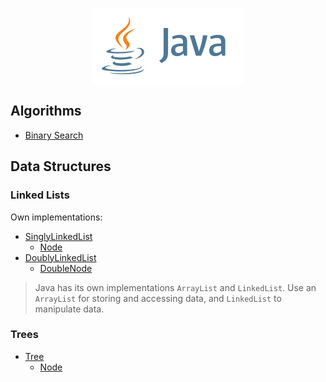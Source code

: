 <p align="center">
  <img width="240" height="120" src="/images/java_logo.svg">
</p>

## Algorithms

- [Binary Search](/src/algorithms/BinarySearch.java)

## Data Structures

### Linked Lists

Own implementations:

- [SinglyLinkedList](/src/linkedlist/SinglyLinkedList.java)
    - [Node](/src/linkedlist/Node.java)
- [DoublyLinkedList](/src/linkedlist/DoublyLinkedList.java)
    - [DoubleNode](/src/linkedlist/DoubleNode.java)

> Java has its own implementations `ArrayList` and `LinkedList`.
> Use an `ArrayList` for storing and accessing data, and `LinkedList` to manipulate data.

### Trees

- [Tree](/src/tree/Tree.java)
    - [Node](/src/tree/Node.java)
